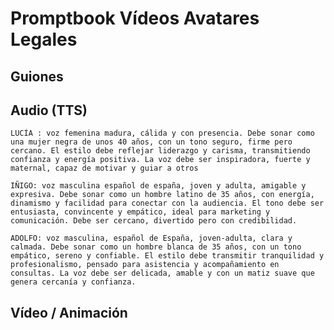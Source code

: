 # Promptbook Vídeos Avatares Legales

## Guiones

## Audio (TTS)

    LUCÍA : voz femenina madura, cálida y con presencia. Debe sonar como una mujer negra de unos 40 años, con un tono seguro, firme pero cercano. El estilo debe reflejar liderazgo y carisma, transmitiendo confianza y energía positiva. La voz debe ser inspiradora, fuerte y maternal, capaz de motivar y guiar a otros

    IÑIGO: voz masculina español de españa, joven y adulta, amigable y expresiva. Debe sonar como un hombre latino de 35 años, con energía, dinamismo y facilidad para conectar con la audiencia. El tono debe ser entusiasta, convincente y empático, ideal para marketing y comunicación. Debe ser cercano, divertido pero con credibilidad.

    ADOLFO: voz masculina, español de España, joven-adulta, clara y calmada. Debe sonar como un hombre blanca de 35 años, con un tono empático, sereno y confiable. El estilo debe transmitir tranquilidad y profesionalismo, pensado para asistencia y acompañamiento en consultas. La voz debe ser delicada, amable y con un matiz suave que genera cercanía y confianza.

## Vídeo / Animación
